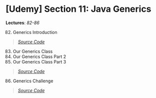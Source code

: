 # [Udemy] Section 11: Java Generics

__Lectures__: _82-86_

82. Generics Introduction
>   [_Source Code_](82-Generics_Introduction/src/com/rajatsachdeva)
83. Our Generics Class
84. Our Generics Class Part 2
85. Our Generics Class Part 3
>   [_Source Code_](83_84_85-Our-Generics-Class_1_2_3/src/com/rajatsachdeva)
86. Generics Challenge
>   [_Source Code_](86-Generics_Class_Challenge)

